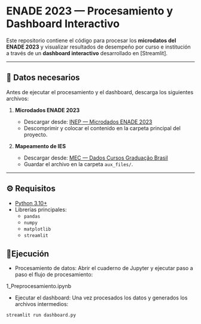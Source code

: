 # ENADE 2023 — Procesamiento y Dashboard Interactivo

Este repositorio contiene el código para procesar los **microdatos del ENADE 2023** y visualizar resultados de desempeño por curso e institución a través de un **dashboard interactivo** desarrollado en [Streamlit].

---

## 📂 Datos necesarios

Antes de ejecutar el procesamiento y el dashboard, descarga los siguientes archivos:

1. **Microdados ENADE 2023**  
   - Descargar desde: [INEP — Microdados ENADE 2023](https://download.inep.gov.br/microdados/microdados_enade_2023.zip)  
   - Descomprimir y colocar el contenido en la carpeta principal del proyecto.

2. **Mapeamento de IES**  
   - Descargar desde: [MEC — Dados Cursos Graduação Brasil](https://dadosabertos.mec.gov.br/images/conteudo/Ind-ensino-superior/2022//PDA_Dados_Cursos_Graduacao_Brasil.csv)  
   - Guardar el archivo en la carpeta `aux_files/`.

---

## ⚙️ Requisitos

- [Python 3.10+](https://www.python.org/)  
- Librerías principales:
  - `pandas`
  - `numpy`
  - `matplotlib`
  - `streamlit`

## 🚀Ejecución

- Procesamiento de datos: Abrir el cuaderno de Jupyter y ejecutar paso a paso el flujo de procesamiento:


 1_Preprocesamiento.ipynb

- Ejecutar el dashboard: Una vez procesados los datos y generados los archivos intermedios:
```console
streamlit run dashboard.py
```

